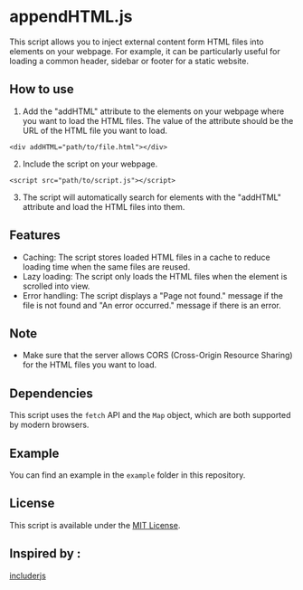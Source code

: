 
# appendHTML.js

This script allows you to inject external content form HTML files into elements on your webpage. For example, it can be particularly useful for loading a common header, sidebar or footer for a static website.

## How to use

1.  Add the "addHTML" attribute to the elements on your webpage where you want to load the HTML files. The value of the attribute should be the URL of the HTML file you want to load.

`<div addHTML="path/to/file.html"></div>` 

2.  Include the script on your webpage.

`<script src="path/to/script.js"></script>` 

3.  The script will automatically search for elements with the "addHTML" attribute and load the HTML files into them.

## Features

-   Caching: The script stores loaded HTML files in a cache to reduce loading time when the same files are reused.
-   Lazy loading: The script only loads the HTML files when the element is scrolled into view.
-   Error handling: The script displays a "Page not found." message if the file is not found and "An error occurred." message if there is an error.

## Note

-   Make sure that the server allows CORS (Cross-Origin Resource Sharing) for the HTML files you want to load.

## Dependencies

This script uses the `fetch` API and the `Map` object, which are both supported by modern browsers.

## Example

You can find an example in the `example` folder in this repository.

## License

This script is available under the [MIT License](https://opensource.org/licenses/MIT).

## Inspired by :
<a href="https://github.com/lassv/includerjs">includerjs</a>
